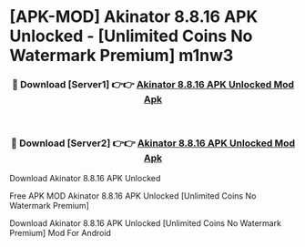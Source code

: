 # [APK-MOD] Akinator 8.8.16 APK Unlocked - [Unlimited Coins No Watermark Premium] m1nw3



<div align="center">
<h3>🔴 Download [Server1] 👉👉 <a href="https://momento.my/?title=Akinator_8.8.16_APK_Unlocked">Akinator 8.8.16 APK Unlocked Mod Apk</a></h3><br>

<h3>🔴 Download [Server2] 👉👉 <a href="https://momento.my/?title=Akinator_8.8.16_APK_Unlocked">Akinator 8.8.16 APK Unlocked Mod Apk</a></h3>
</div>



Download Akinator 8.8.16 APK Unlocked 

Free APK MOD Akinator 8.8.16 APK Unlocked [Unlimited Coins No Watermark Premium]

Download Akinator 8.8.16 APK Unlocked [Unlimited Coins No Watermark Premium] Mod For Android
